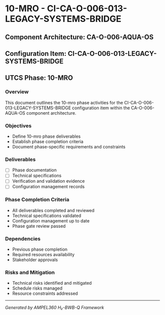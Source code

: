 # 10-MRO - CI-CA-O-006-013-LEGACY-SYSTEMS-BRIDGE

## Component Architecture: CA-O-006-AQUA-OS
## Configuration Item: CI-CA-O-006-013-LEGACY-SYSTEMS-BRIDGE
## UTCS Phase: 10-MRO

### Overview
This document outlines the 10-mro phase activities for the CI-CA-O-006-013-LEGACY-SYSTEMS-BRIDGE configuration item within the CA-O-006-AQUA-OS component architecture.

### Objectives
- Define 10-mro phase deliverables
- Establish phase completion criteria
- Document phase-specific requirements and constraints

### Deliverables
- [ ] Phase documentation
- [ ] Technical specifications
- [ ] Verification and validation evidence
- [ ] Configuration management records

### Phase Completion Criteria
- All deliverables completed and reviewed
- Technical specifications validated
- Configuration management up to date
- Phase gate review passed

### Dependencies
- Previous phase completion
- Required resources availability
- Stakeholder approvals

### Risks and Mitigation
- Technical risks identified and mitigated
- Schedule risks managed
- Resource constraints addressed

---
*Generated by AMPEL360 H₂-BWB-Q Framework*
